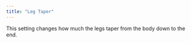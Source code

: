 ```yaml
---
title: "Leg Taper"
---
```


This setting changes how much the legs taper from the body down to the end.